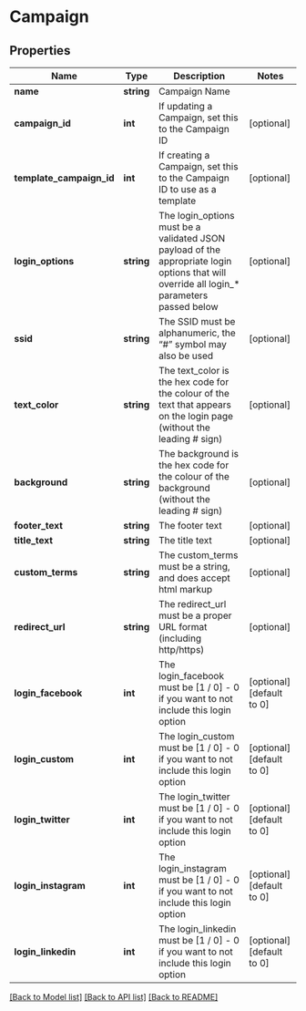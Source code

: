 # Campaign

## Properties
Name | Type | Description | Notes
------------ | ------------- | ------------- | -------------
**name** | **string** | Campaign Name | 
**campaign_id** | **int** | If updating a Campaign, set this to the Campaign ID | [optional] 
**template_campaign_id** | **int** | If creating a Campaign, set this to the Campaign ID to use as a template | [optional] 
**login_options** | **string** | The login_options must be a validated JSON payload of the appropriate login options that will override all login_* parameters passed below | [optional] 
**ssid** | **string** | The SSID must be alphanumeric, the “#” symbol may also be used | [optional] 
**text_color** | **string** | The text_color is the hex code for the colour of the text that appears on the login page (without the leading # sign) | [optional] 
**background** | **string** | The background is the hex code for the colour of the background (without the leading # sign) | [optional] 
**footer_text** | **string** | The footer text | [optional] 
**title_text** | **string** | The title text | [optional] 
**custom_terms** | **string** | The custom_terms must be a string, and does accept html markup | [optional] 
**redirect_url** | **string** | The redirect_url must be a proper URL format (including http/https) | [optional] 
**login_facebook** | **int** | The login_facebook must be [1 / 0] - 0 if you want to not include this login option | [optional] [default to 0]
**login_custom** | **int** | The login_custom must be [1 / 0] - 0 if you want to not include this login option | [optional] [default to 0]
**login_twitter** | **int** | The login_twitter must be [1 / 0] - 0 if you want to not include this login option | [optional] [default to 0]
**login_instagram** | **int** | The login_instagram must be [1 / 0] - 0 if you want to not include this login option | [optional] [default to 0]
**login_linkedin** | **int** | The login_linkedin must be [1 / 0] - 0 if you want to not include this login option | [optional] [default to 0]

[[Back to Model list]](../../README.md#documentation-for-models) [[Back to API list]](../../README.md#documentation-for-api-endpoints) [[Back to README]](../../README.md)

